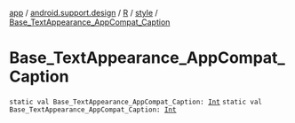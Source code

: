 [app](../../../index.md) / [android.support.design](../../index.md) / [R](../index.md) / [style](index.md) / [Base_TextAppearance_AppCompat_Caption](./-base_-text-appearance_-app-compat_-caption.md)

# Base_TextAppearance_AppCompat_Caption

`static val Base_TextAppearance_AppCompat_Caption: `[`Int`](https://kotlinlang.org/api/latest/jvm/stdlib/kotlin/-int/index.html)
`static val Base_TextAppearance_AppCompat_Caption: `[`Int`](https://kotlinlang.org/api/latest/jvm/stdlib/kotlin/-int/index.html)